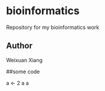 # bioinformatics
Repository for my bioinformatics work

## Author

Weixuan Xiang

##some code


a <- 2
a
a

